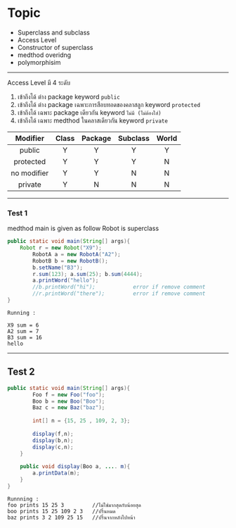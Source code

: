 ﻿# Topic

+ Superclass and subclass
+ Access Level
+ Constructor of superclass
+ medthod overidng
+ polymorphisim

---------------------------------------------

Access Level มี 4 ระดับ

1. เข้าถึงได้ ต่าง package keyword `public`
2. เข้าถึงได้ ต่าง package เฉพาะการสือบทอดของคลาสลูก keyword `protected`
3. เข้าถึงได้ เฉพาะ package เดียวกัน keyword `ไม่มี (ไม่ต้องใส่)`
4. เข้าถึงได้ เฉพาะ medthod ในคลาสเดียวกัน keyword `private`

| Modifier | Class | Package | Subclass | World |
| :------: | :---: | :-----: | :------: | :---: |
| public  | Y | Y | Y | Y |
| protected | Y | Y | Y | N |
| no modifier | Y | Y | N | N |
| private | Y | N | N | N |
-----------------------------------------------------------

### Test 1

medthod main is given as follow
Robot is superclass

```java
public static void main(String[] args){
	Robot r = new Robot("X9");
        RobotA a = new RobotA("A2");
        RobotB b = new RobotB();
        b.setName("B3");
        r.sum(123); a.sum(25); b.sum(4444);
        a.printWord("hello");
        //b.printWord("hi");            error if remove comment
        //r.printWord("there");         error if remove comment
}
```

```
Running : 

X9 sum = 6
A2 sum = 7
B3 sum = 16
hello
```
---------------------------------------

## Test 2

```java
public static void main(String[] args){
        Foo f = new Foo("foo");
        Boo b = new Boo("Boo");
        Baz c = new Baz("baz");
        
        int[] n = {15, 25 , 109, 2, 3};
        
        display(f,n);
        display(b,n);
        display(c,n);
    }
    
    public void display(Boo a, .... m){
        a.printData(m);
    }
}

```

```
Runnning :
foo prints 15 25 3         //ไม่ใช่มากสุดกับน้อยสุด
boo prints 15 25 109 2 3   //ปริ้นหมด
baz prints 3 2 109 25 15   //ปริ้นจากหลังไปหน้า
```




